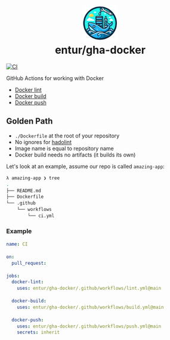 <h1 align="center">
      <img src="logo.png" width="96px" height="96px" />
      <br>entur/gha-docker<br>
</h1>

[![CI](https://github.com/entur/gha-docker/actions/workflows/ci.yml/badge.svg)](https://github.com/entur/gha-docker/actions/workflows/ci.yml)

GitHub Actions for working with Docker

- [Docker lint](../README-lint.md)
- [Docker build](../README-build.md)
- [Docker push](../README-push.md)

## Golden Path

- `./Dockerfile` at the root of your repository
- No ignores for [hadolint](https://hadolint.github.io/hadolint/)
- Image name is equal to repository name
- Docker build needs no artifacts (it builds its own)

Let's look at an example, assume our repo is called `amazing-app`:

```sh
λ amazing-app ❯ tree
.
├── README.md
├── Dockerfile
└── .github
    └── workflows
        └── ci.yml
```

### Example
```yaml
name: CI

on:
  pull_request:

jobs:
  docker-lint:
    uses: entur/gha-docker/.github/workflows/lint.yml@main

  docker-build:
    uses: entur/gha-docker/.github/workflows/build.yml@main

  docker-push:
    uses: entur/gha-docker/.github/workflows/push.yml@main
    secrets: inherit
```


